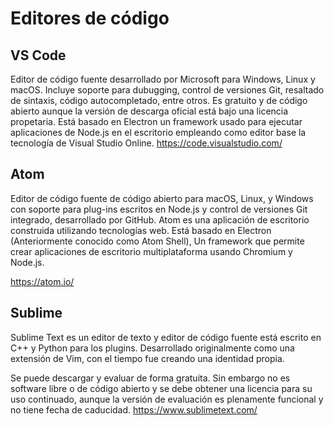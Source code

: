 # Editores de código
## VS Code
Editor de código fuente desarrollado por Microsoft para Windows, Linux y macOS. Incluye soporte para dubugging, control de versiones Git, resaltado de sintaxis, código autocompletado, entre otros. Es gratuito y de código abierto aunque la versión de descarga oficial está bajo una licencia propetaria. Está basado en Electron un framework usado para ejecutar aplicaciones de Node.js en el escritorio empleando como editor base la tecnología de Visual Studio Online.
https://code.visualstudio.com/

## Atom
Editor de código fuente de código abierto para macOS, Linux, y Windows con soporte para plug-ins escritos en Node.js y control de versiones Git integrado, desarrollado por GitHub. 
Atom es una aplicación de escritorio construida utilizando tecnologías web. Está basado en Electron (Anteriormente conocido como Atom Shell), Un framework que permite crear aplicaciones de escritorio multiplataforma usando Chromium y Node.js.

https://atom.io/

## Sublime
Sublime Text es un editor de texto y editor de código fuente está escrito en C++ y Python para los plugins. Desarrollado originalmente como una extensión de Vim, con el tiempo fue creando una identidad propia.

Se puede descargar y evaluar de forma gratuita. Sin embargo no es software libre o de código abierto​ y se debe obtener una licencia para su uso continuado, aunque la versión de evaluación es plenamente funcional y no tiene fecha de caducidad.
https://www.sublimetext.com/